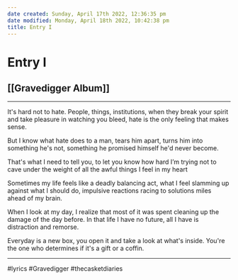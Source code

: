 ```yaml
---
date created: Sunday, April 17th 2022, 12:36:35 pm
date modified: Monday, April 18th 2022, 10:42:38 pm
title: Entry I
---
```

# Entry I
## [[Gravedigger Album]]
---

It's hard not to hate. People, things, institutions, when they break your spirit and take pleasure in watching you bleed, hate is the only feeling that makes sense.



But I know what hate does to a man, tears him apart, turns him into something he's not, something he promised himself he'd never become.



That's what I need to tell you, to let you know how hard I’m trying not to cave under the weight of all the awful things I feel in my heart



Sometimes my life feels like a deadly balancing act, what I feel slamming up against what I should do, impulsive reactions racing to solutions miles ahead of my brain.



When I look at my day, I realize that most of it was spent cleaning up the damage of the day before. In that life I have no future, all I have is distraction and remorse.



Everyday is a new box, you open it and take a look at what's inside. You're the one who determines if it's a gift or a coffin.

---

#lyrics #Gravedigger #thecasketdiaries